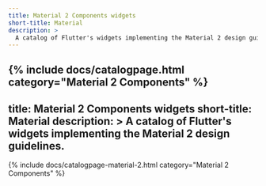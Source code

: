 ```yaml
---
title: Material 2 Components widgets
short-title: Material
description: > 
  A catalog of Flutter's widgets implementing the Material 2 design guidelines.
---
```


{% include docs/catalogpage.html category="Material 2 Components" %}
---
title: Material 2 Components widgets
short-title: Material
description: > 
  A catalog of Flutter's widgets implementing the Material 2 design guidelines.
---

{% include docs/catalogpage-material-2.html category="Material 2 Components" %}